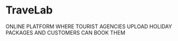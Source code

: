 # TraveLab
ONLINE PLATFORM WHERE TOURIST AGENCIES UPLOAD HOLIDAY PACKAGES AND CUSTOMERS CAN BOOK THEM
